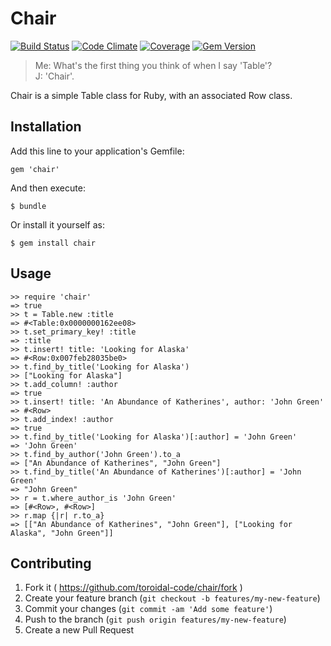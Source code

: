 # Chair
[![Build Status](http://img.shields.io/travis/toroidal-code/chair/master.svg?style=flat)](https://travis-ci.org/toroidal-code/chair)
[![Code Climate](https://img.shields.io/codeclimate/github/toroidal-code/chair.svg?style=flat)](https://codeclimate.com/github/toroidal-code/chair)
[![Coverage](https://img.shields.io/codeclimate/coverage/github/toroidal-code/chair.svg?style=flat)](https://codeclimate.com/github/toroidal-code/chair)
[![Gem Version](http://img.shields.io/gem/v/chair.svg?style=flat)](https://rubygems.org/gems/chair)

> Me: What's the first thing you think of when I say 'Table'?  
> J: 'Chair'.

Chair is a simple Table class for Ruby, with an associated Row class. 

## Installation

Add this line to your application's Gemfile:

    gem 'chair'

And then execute:

    $ bundle

Or install it yourself as:

    $ gem install chair

## Usage

```irb
>> require 'chair'  
=> true
>> t = Table.new :title
=> #<Table:0x0000000162ee08>
>> t.set_primary_key! :title
=> :title
>> t.insert! title: 'Looking for Alaska'
=> #<Row:0x007feb28035be0>
>> t.find_by_title('Looking for Alaska')
>> ["Looking for Alaska"]
>> t.add_column! :author
=> true
>> t.insert! title: 'An Abundance of Katherines', author: 'John Green'
=> #<Row>
>> t.add_index! :author
=> true
>> t.find_by_title('Looking for Alaska')[:author] = 'John Green'
=> 'John Green'
>> t.find_by_author('John Green').to_a
=> ["An Abundance of Katherines", "John Green"]
>> t.find_by_title('An Abundance of Katherines')[:author] = 'John Green'
=> "John Green"
>> r = t.where_author_is 'John Green'
=> [#<Row>, #<Row>]
>> r.map {|r| r.to_a}
=> [["An Abundance of Katherines", "John Green"], ["Looking for Alaska", "John Green"]]
```

## Contributing

1. Fork it ( https://github.com/toroidal-code/chair/fork )
2. Create your feature branch (`git checkout -b features/my-new-feature`)
3. Commit your changes (`git commit -am 'Add some feature'`)
4. Push to the branch (`git push origin features/my-new-feature`)
5. Create a new Pull Request
